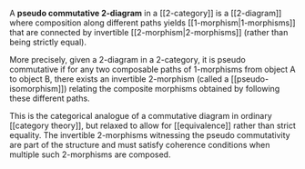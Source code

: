 A **pseudo commutative 2-diagram** in a [[2-category]] is a [[2-diagram]] where composition along different paths yields [[1-morphism|1-morphisms]] that are connected by invertible [[2-morphism|2-morphisms]] (rather than being strictly equal).

More precisely, given a 2-diagram in a 2-category, it is pseudo commutative if for any two composable paths of 1-morphisms from object A to object B, there exists an invertible 2-morphism (called a [[pseudo-isomorphism]]) relating the composite morphisms obtained by following these different paths.

<!-- \begin{tikzcd} A \arrow[r, "f"] \arrow[d, "g"'] & B \arrow[d, "h"] \\ C \arrow[r, "k"'] & D \end{tikzcd} with invertible 2-morphism: $\alpha: h \circ f \Rightarrow k \circ g$ -->

This is the categorical analogue of a commutative diagram in ordinary [[category theory]], but relaxed to allow for [[equivalence]] rather than strict equality. The invertible 2-morphisms witnessing the pseudo commutativity are part of the structure and must satisfy coherence conditions when multiple such 2-morphisms are composed.